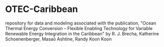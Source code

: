 # OTEC-Caribbean
repository for data and modeling associated with the publication, "Ocean Thermal Energy Conversion – Flexible Enabling Technology for Variable Renewable Energy Integration in the Caribbean" by  R. J. Brecha, Katherine Schoenenberger, Masaō Ashtine, Randy Koon Koon
